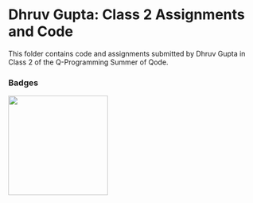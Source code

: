 # Dhruv Gupta: Class 2 Assignments and Code
This folder contains code and assignments submitted by Dhruv Gupta in Class 2 of the Q-Programming Summer of Qode.
### Badges
<img src="/badges/attendance.png" width="200px" height="200px">